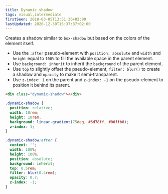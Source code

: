 ```yaml
---
title: Dynamic shadow
tags: visual,intermediate
firstSeen: 2018-03-05T13:51:36+02:00
lastUpdated: 2020-12-30T15:37:37+02:00
---
```


Creates a shadow similar to `box-shadow` but based on the colors of the element itself.

- Use the `:after` pseudo-element with `position: absolute` and `width` and `height` equal to `100%` to fill the available space in the parent element.
- Use `background: inherit` to inherit the `background` of the parent element.
- Use `top` to slightly offset the pseudo-element, `filter: blur()` to create a shadow and `opacity` to make it semi-transparent.
- Use `z-index: 1` on the parent and `z-index: -1` on the pseudo-element to position it behind its parent.

```html
<div class="dynamic-shadow"></div>
```

```css
.dynamic-shadow {
  position: relative;
  width: 10rem;
  height: 10rem;
  background: linear-gradient(75deg, #6d78ff, #00ffb8);
  z-index: 1;
}

.dynamic-shadow:after {
  content: '';
  width: 100%;
  height: 100%;
  position: absolute;
  background: inherit;
  top: 0.5rem;
  filter: blur(0.4rem);
  opacity: 0.7;
  z-index: -1;
}
```
